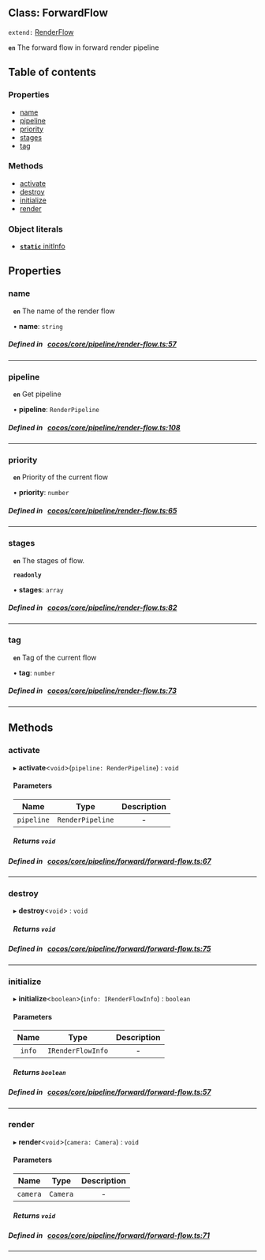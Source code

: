 
## Class: ForwardFlow


`extend:`
[RenderFlow](docs/en/pipeline/Class/RenderFlow.md)










**`en`** The forward flow in forward render pipeline


<div class="table-of-content">
<h2>Table of contents</h2>


### Properties

- [ name](#name)
- [ pipeline](#pipeline)
- [ priority](#priority)
- [ stages](#stages)
- [ tag](#tag)

### Methods

- [ activate](#activate)
- [ destroy](#destroy)
- [ initialize](#initialize)
- [ render](#render)

### Object literals

- [ **`static`**  initInfo](#initInfo)
</div>

## Properties


### name
<div style="margin-left: 10px;">



**`en`** The name of the render flow




•  **name**:
 ``string`` 
</div>

##### Defined in &nbsp;   [cocos/core/pipeline/render-flow.ts:57](https://github.com/cocos-creator/engine/blob/c7bf6b8a9/cocos/core/pipeline/render-flow.ts#L57)&nbsp;


___


### pipeline
<div style="margin-left: 10px;">



**`en`** Get pipeline




•  **pipeline**:
 ``RenderPipeline`` 
</div>

##### Defined in &nbsp;   [cocos/core/pipeline/render-flow.ts:108](https://github.com/cocos-creator/engine/blob/c7bf6b8a9/cocos/core/pipeline/render-flow.ts#L108)&nbsp;


___


### priority
<div style="margin-left: 10px;">



**`en`** Priority of the current flow




•  **priority**:
 ``number`` 
</div>

##### Defined in &nbsp;   [cocos/core/pipeline/render-flow.ts:65](https://github.com/cocos-creator/engine/blob/c7bf6b8a9/cocos/core/pipeline/render-flow.ts#L65)&nbsp;


___


### stages
<div style="margin-left: 10px;">



**`en`** The stages of flow.



**`readonly`** 





•  **stages**:
 ``array`` 
</div>

##### Defined in &nbsp;   [cocos/core/pipeline/render-flow.ts:82](https://github.com/cocos-creator/engine/blob/c7bf6b8a9/cocos/core/pipeline/render-flow.ts#L82)&nbsp;


___


### tag
<div style="margin-left: 10px;">



**`en`** Tag of the current flow




•  **tag**:
 ``number`` 
</div>

##### Defined in &nbsp;   [cocos/core/pipeline/render-flow.ts:73](https://github.com/cocos-creator/engine/blob/c7bf6b8a9/cocos/core/pipeline/render-flow.ts#L73)&nbsp;


___

<!---->
## Methods

### activate

<div style="margin-left: 10px;">

▸   **activate**<`void`\>(`pipeline: RenderPipeline`) : `void`



#### Parameters

| Name | Type | Description |
| :------: | :------: | :------: |
| `pipeline` | `RenderPipeline` | - |


##### Returns `void`
</div>

##### Defined in &nbsp;   [cocos/core/pipeline/forward/forward-flow.ts:67](https://github.com/cocos-creator/engine/blob/c7bf6b8a9/cocos/core/pipeline/forward/forward-flow.ts#L67)&nbsp;
___
### destroy

<div style="margin-left: 10px;">

▸   **destroy**<`void`\> : `void`




##### Returns `void`
</div>

##### Defined in &nbsp;   [cocos/core/pipeline/forward/forward-flow.ts:75](https://github.com/cocos-creator/engine/blob/c7bf6b8a9/cocos/core/pipeline/forward/forward-flow.ts#L75)&nbsp;
___
### initialize

<div style="margin-left: 10px;">

▸   **initialize**<`boolean`\>(`info: IRenderFlowInfo`) : `boolean`



#### Parameters

| Name | Type | Description |
| :------: | :------: | :------: |
| `info` | `IRenderFlowInfo` | - |


##### Returns `boolean`
</div>

##### Defined in &nbsp;   [cocos/core/pipeline/forward/forward-flow.ts:57](https://github.com/cocos-creator/engine/blob/c7bf6b8a9/cocos/core/pipeline/forward/forward-flow.ts#L57)&nbsp;
___
### render

<div style="margin-left: 10px;">

▸   **render**<`void`\>(`camera: Camera`) : `void`



#### Parameters

| Name | Type | Description |
| :------: | :------: | :------: |
| `camera` | `Camera` | - |


##### Returns `void`
</div>

##### Defined in &nbsp;   [cocos/core/pipeline/forward/forward-flow.ts:71](https://github.com/cocos-creator/engine/blob/c7bf6b8a9/cocos/core/pipeline/forward/forward-flow.ts#L71)&nbsp;
___
<!---->
<!---->



